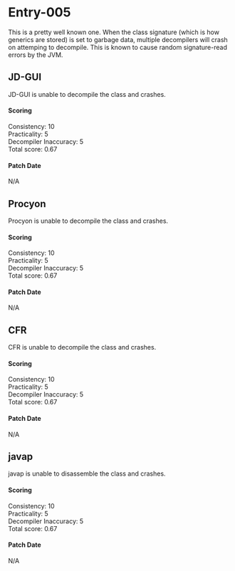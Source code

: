 # Entry-005
This is a pretty well known one. When the class signature (which is how generics are stored) is set
to garbage data, multiple decompilers will crash on attemping to decompile. This is known to cause
random signature-read errors by the JVM.

## JD-GUI
JD-GUI is unable to decompile the class and crashes.

#### Scoring
Consistency: 10  
Practicality: 5  
Decompiler Inaccuracy: 5  
Total score: 0.67  

#### Patch Date
N/A

## Procyon
Procyon is unable to decompile the class and crashes.

#### Scoring
Consistency: 10  
Practicality: 5  
Decompiler Inaccuracy: 5  
Total score: 0.67  

#### Patch Date
N/A

## CFR
CFR is unable to decompile the class and crashes.

#### Scoring
Consistency: 10  
Practicality: 5  
Decompiler Inaccuracy: 5  
Total score: 0.67  

#### Patch Date
N/A

## javap
javap is unable to disassemble the class and crashes.

#### Scoring
Consistency: 10  
Practicality: 5  
Decompiler Inaccuracy: 5  
Total score: 0.67  

#### Patch Date
N/A